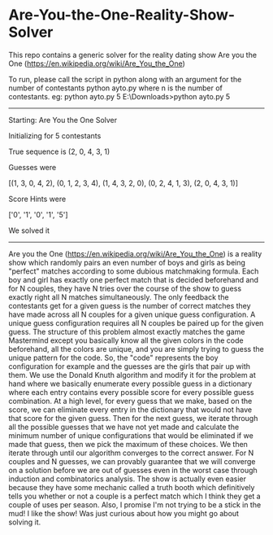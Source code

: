 # Are-You-the-One-Reality-Show-Solver
This repo contains a generic solver for the reality dating show Are you the One (https://en.wikipedia.org/wiki/Are_You_the_One)


To run, please call the script in python along with an argument for the number of contestants
python ayto.py <n> where n is the number of contestants.
eg: python ayto.py 5
E:\Downloads>python ayto.py 5

--------------------------------
Starting: Are You the One Solver

Initializing for 5 contestants

True sequence is
(2, 0, 4, 3, 1)

Guesses were

[(1, 3, 0, 4, 2), (0, 1, 2, 3, 4), (1, 4, 3, 2, 0), (0, 2, 4, 1, 3), (2, 0, 4, 3, 1)]

Score Hints were

['0', '1', '0', '1', '5']

We solved it

--------------------------------

Are you the One (https://en.wikipedia.org/wiki/Are_You_the_One) is a reality show
which randomly pairs an even number of boys and girls
as being "perfect" matches according to some dubious matchmaking formula. Each boy and girl has exactly
one perfect match that is decided beforehand and for N couples,
they have N tries over the course of the show to guess exactly right
all N matches simultaneously. The only feedback the contestants get for
a given guess is the number of correct matches they have made across all N couples
for a given unique guess configuration. A unique guess configuration requires all 
N couples be paired up for the given guess. The structure of this problem almost
exactly matches the game Mastermind except you basically know all the given colors in 
the code beforehand, all the colors are unique, and you are simply trying to guess
the unique pattern for the code. So, the "code" represents the boy configuration for example
and the guesses are the girls that pair up with them. We use the Donald Knuth algorithm and modify it
for the problem at hand where we basically enumerate every possible guess in a dictionary where each
entry contains every possible score for every possible guess combination. At a high level, for every guess
that we make, based on the score, we can eliminate every entry in the dictionary that would not have that
score for the given guess. Then for the next guess, we iterate through all the possible guesses that we
have not yet made and calculate the minimum number of unique configurations that would be eliminated if we made
that guess, then we pick the maximum of these choices. We then iterate through until our algorithm converges to the correct answer.
For N couples and N guesses, we can provably guarantee that we will converge on a solution before we are out of guesses even
in the worst case through induction and combinatorics analysis. The show is actually even easier because they have some mechanic called a truth booth which
definitively tells you whether or not a couple is a perfect match which I think they get a couple of uses per season.
Also, I promise I'm not trying to be a stick in the mud! I like the show! Was just curious about how you might go about solving it.


